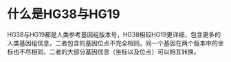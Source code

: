 # 什么是HG38与HG19

HG38与HG19都是人类参考基因组版本号，HG38相较HG19更详细，包含更多的人类基因组信息，二者包含的基因位点不完全相同，同一个基因在两个版本中的坐标也不尽相同，二者的大部分基因信息（坐标以及位点）可以相互转换。